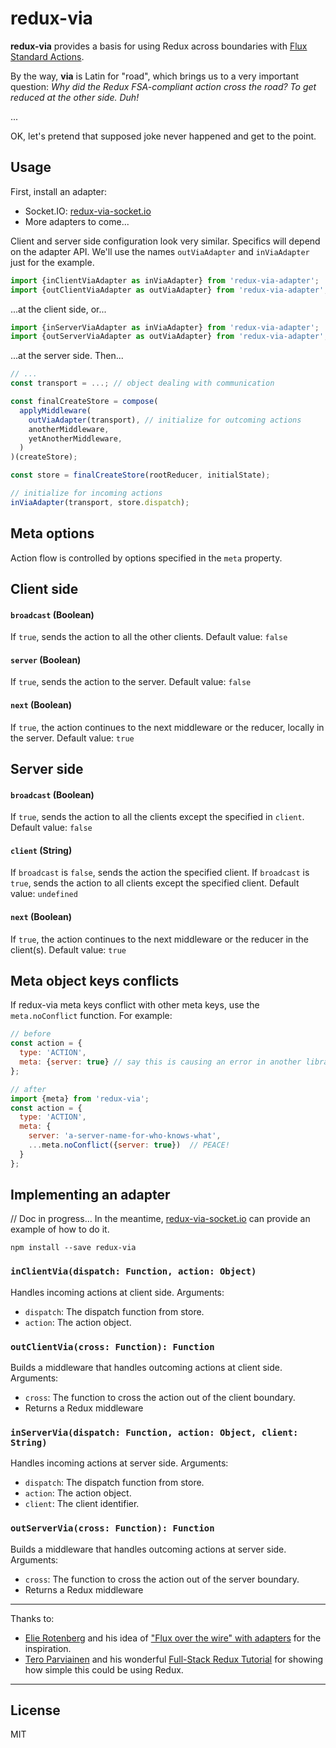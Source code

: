 redux-via
=========

**redux-via** provides a basis for using Redux across boundaries
with [Flux Standard Actions](https://github.com/acdlite/flux-standard-action).

By the way, **via** is Latin for "road", which brings us to a very important question:
*Why did the Redux FSA-compliant action cross the road?
To get reduced at the other side. Duh!*

...

OK, let's pretend that supposed joke never happened and get to the point.

## Usage

First, install an adapter:
- Socket.IO: [redux-via-socket.io](https://github.com/rstuven/redux-via-socket.io)
- More adapters to come...

Client and server side configuration look very similar. Specifics will depend on the adapter API. We'll use the names `outViaAdapter` and `inViaAdapter` just for the example.

```js
import {inClientViaAdapter as inViaAdapter} from 'redux-via-adapter';
import {outClientViaAdapter as outViaAdapter} from 'redux-via-adapter';
```
...at the client side, or...
```js
import {inServerViaAdapter as inViaAdapter} from 'redux-via-adapter';
import {outServerViaAdapter as outViaAdapter} from 'redux-via-adapter';
```

...at the server side. Then...

```js
// ...
const transport = ...; // object dealing with communication

const finalCreateStore = compose(
  applyMiddleware(
    outViaAdapter(transport), // initialize for outcoming actions
    anotherMiddleware,
    yetAnotherMiddleware,
  )
)(createStore);

const store = finalCreateStore(rootReducer, initialState);

// initialize for incoming actions
inViaAdapter(transport, store.dispatch);

```

## Meta options

Action flow is controlled by options specified in the `meta` property.

## Client side

#### `broadcast` (Boolean)
If `true`, sends the action to all the other clients.
Default value: `false`

#### `server` (Boolean)
If `true`, sends the action to the server.
Default value: `false`

#### `next` (Boolean)
If `true`, the action continues to the next middleware or the reducer, locally in the server.
Default value: `true`

## Server side

#### `broadcast` (Boolean)
If `true`, sends the action to all the clients except the specified in `client`.
Default value: `false`

#### `client` (String)
If `broadcast` is `false`, sends the action the specified client.
If `broadcast` is `true`, sends the action to all clients except the specified client.
Default value: `undefined`

#### `next` (Boolean)
If `true`, the action continues to the next middleware or the reducer in the client(s).
Default value: `true`

## Meta object keys conflicts

If redux-via meta keys conflict with other meta keys, use the `meta.noConflict` function. For example:

```js
// before
const action = {
  type: 'ACTION',
  meta: {server: true} // say this is causing an error in another library
};
```

```js
// after
import {meta} from 'redux-via';
const action = {
  type: 'ACTION',
  meta: {
    server: 'a-server-name-for-who-knows-what',
    ...meta.noConflict({server: true})  // PEACE!
  }
};
```

## Implementing an adapter

// Doc in progress...
In the meantime, [redux-via-socket.io](https://github.com/rstuven/redux-via-socket.io) can provide an example of how to do it.


```
npm install --save redux-via
```

### `inClientVia(dispatch: Function, action: Object)`
Handles incoming actions at client side.
Arguments:
 * `dispatch`: The dispatch function from store.
 * `action`: The action object.

### `outClientVia(cross: Function): Function`
Builds a middleware that handles outcoming actions at client side.
Arguments:
* `cross`: The function to cross the action out of the client boundary.
* Returns a Redux middleware


### `inServerVia(dispatch: Function, action: Object, client: String)`
Handles incoming actions at server side.
Arguments:
* `dispatch`: The dispatch function from store.
* `action`: The action object.
* `client`: The client identifier.

### `outServerVia(cross: Function): Function`
Builds a middleware that handles outcoming actions at server side.
Arguments:
* `cross`: The function to cross the action out of the server boundary.
* Returns a Redux middleware

---

Thanks to:
- [Elie Rotenberg](@elierotenberg) and his idea of
["Flux over the wire" with adapters](https://github.com/elierotenberg/nexus-flux) for the inspiration.
- [Tero Parviainen](@teropa) and his wonderful
[Full-Stack Redux Tutorial](http://teropa.info/blog/2015/09/10/full-stack-redux-tutorial.html) for showing how simple this could be using Redux.

---

## License

MIT
